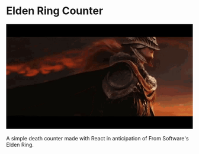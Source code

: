 # Elden Ring Counter

![Elden Ring Arm](./elden-ring-arm.gif)

A simple death counter made with React in anticipation of From Software's Elden Ring. 